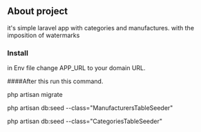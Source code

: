 

## About project


it's simple laravel app with categories and manufactures. 
with the imposition of watermarks

### Install
in Env file change APP_URL to your domain URL.

####After this run this command.
 
php artisan migrate

php artisan db:seed --class="ManufacturersTableSeeder"

php artisan db:seed --class="CategoriesTableSeeder"